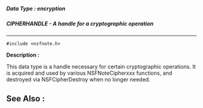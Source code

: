 ##### Data Type : encryption
##### CIPHERHANDLE - A handle for a cryptographic operation
---
```
#include <nsfnote.h>
```
**Description :**

This data type is a handle necessary for certain cryptographic operations.  It 
is acquired and used by various NSFNoteCipherxxx functions, and destroyed via 
NSFCipherDestroy when no longer needed.

**See Also :**
---
